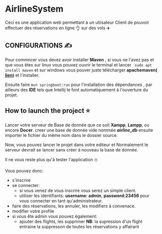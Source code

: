 # AirlineSystem
Ceci es une application web permettant à un utiisateur Client de pouvoir effectuer des réservations en ligne 👌 sur des vols :airplane:

## CONFIGURATIONS :writing_hand:
  Pour commncer vous devez avoir installer **Maven** , si vous ne l'avez pas et que vous êtes sur linux vous pouvez ouvrir le terminal et lancer ` sudo apt install maven` et sur windows vous pouver juste télécharger **apachemaven( [lien](https://maven.apache.org/download.cgi))** et l'installer.

  Ensuite faire `mvn springboot:run` pour l'installation des dépendances , par ailleurs des **IDE** tels que  Intellij le font automatiquement à l'ouverture du projet.

## How to launch the project :star:
Lancer votre serveur de Base de donnée que ce soit **Xampp**, **Lampp**, ou encore **Docer**. creer une base de donnée vide nommée _**airline_db**_ ensuite importer le fichier du même nom dans le dossier source.

Now, vous pouvez lancer le projet dans votre editeur et Normalement le serveur devrait se lancer sans créer à nouveau la base de donnée.

Il ne vous reste plus qu'à tester l'application :snowman:

  Vous pouvez donc:
  - s'inscrire
  - se connecter: 
    - si vous venez de vous inscrire vous serez un simple client.
    - utiliser les identifiants: **username: admin**, **password:23456** pour vous connecter en tant qu'administrateur.
  - faire des réservations, les annuler, les modifiers à convenace.
  - modifier votre profile
  - si vous ête admin vous pouvez également:
    - ajouter des flights, les supprimer **NB**: la supression d'un flight entraine la suppresson de toutes les réservations y affairant
